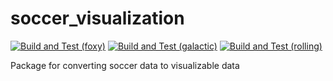 # soccer_visualization

[![Build and Test (foxy)](https://github.com/ijnek/soccer_visualization/actions/workflows/build_and_test_foxy.yaml/badge.svg)](https://github.com/ijnek/soccer_visualization/actions/workflows/build_and_test_foxy.yaml)
[![Build and Test (galactic)](https://github.com/ijnek/soccer_visualization/actions/workflows/build_and_test_galactic.yaml/badge.svg)](https://github.com/ijnek/soccer_visualization/actions/workflows/build_and_test_galactic.yaml)
[![Build and Test (rolling)](https://github.com/ijnek/soccer_visualization/actions/workflows/build_and_test_rolling.yaml/badge.svg)](https://github.com/ijnek/soccer_visualization/actions/workflows/build_and_test_rolling.yaml)

Package for converting soccer data to visualizable data
